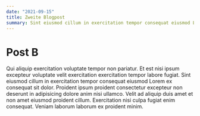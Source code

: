 ```yaml
---
date: "2021-09-15"
title: Zweite Blogpost
summary: Sint eiusmod cillum in exercitation tempor consequat eiusmod Lorem ex consequat sit dolor. Proident ipsum proident consectetur excepteur non deserunt in adipisicing dolore anim nisi ullamco. Velit ad aliquip duis amet et non amet eiusmod proident cillum. Exercitation nisi culpa fugiat enim consequat. Veniam laborum laborum ex proident minim.
---
```


# Post B

Qui aliquip exercitation voluptate tempor non pariatur. Et est nisi ipsum excepteur voluptate velit exercitation exercitation tempor labore fugiat. Sint eiusmod cillum in exercitation tempor consequat eiusmod Lorem ex consequat sit dolor. Proident ipsum proident consectetur excepteur non deserunt in adipisicing dolore anim nisi ullamco. Velit ad aliquip duis amet et non amet eiusmod proident cillum. Exercitation nisi culpa fugiat enim consequat. Veniam laborum laborum ex proident minim.
